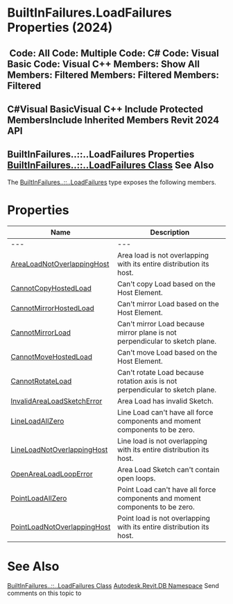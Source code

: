 # BuiltInFailures.LoadFailures Properties (2024)

﻿
 Code: All Code: Multiple Code: C# Code: Visual Basic Code: Visual C++  Members: Show All Members: Filtered Members: Filtered Members: Filtered   
---  
C#Visual BasicVisual C++
Include Protected MembersInclude Inherited Members
Revit 2024 API  
---  
BuiltInFailures..::..LoadFailures Properties  
[BuiltInFailures..::..LoadFailures Class](bc884787-ba1c-15f6-4e29-bcaad779f5c6.md "BuiltInFailures.LoadFailures Class") See Also  
---  
The [BuiltInFailures..::..LoadFailures](bc884787-ba1c-15f6-4e29-bcaad779f5c6.md "BuiltInFailures.LoadFailures Class") type exposes the following members.
# Properties
| Name | Description |
| --- | --- |
| --- | --- | --- |
| [AreaLoadNotOverlappingHost](2a8a725e-c3d3-59bb-ba64-a1661c562119.md "AreaLoadNotOverlappingHost Property") | Area load is not overlapping with its entire distribution its host. |
| [CannotCopyHostedLoad](b287e506-391b-99aa-407c-fc55af34cce5.md "CannotCopyHostedLoad Property") | Can't copy Load based on the Host Element. |
| [CannotMirrorHostedLoad](1e60026b-d16f-30ee-c860-2565c09c610d.md "CannotMirrorHostedLoad Property") | Can't mirror Load based on the Host Element. |
| [CannotMirrorLoad](346d26f3-e1d1-ddc2-d73f-e0d564839cd3.md "CannotMirrorLoad Property") | Can't mirror Load because mirror plane is not perpendicular to sketch plane. |
| [CannotMoveHostedLoad](bc641090-397b-f15e-7be4-a9372cc0df85.md "CannotMoveHostedLoad Property") | Can't move Load based on the Host Element. |
| [CannotRotateLoad](b4ec5a5e-be9b-9ca6-e469-68aa89a3396d.md "CannotRotateLoad Property") | Can't rotate Load because rotation axis is not perpendicular to sketch plane. |
| [InvalidAreaLoadSketchError](846627f8-ad1e-664c-af5b-97ff05c0b682.md "InvalidAreaLoadSketchError Property") | Area Load has invalid Sketch. |
| [LineLoadAllZero](504773c9-6c19-2d7a-6178-616f6ed8a880.md "LineLoadAllZero Property") | Line Load can't have all force components and moment components to be zero. |
| [LineLoadNotOverlappingHost](a34153fe-0b3f-c686-ddd7-2f6e7ccc1bed.md "LineLoadNotOverlappingHost Property") | Line load is not overlapping with its entire distribution its host. |
| [OpenAreaLoadLoopError](00891402-1a36-c19c-e3e1-f56867d279aa.md "OpenAreaLoadLoopError Property") | Area Load Sketch can't contain open loops. |
| [PointLoadAllZero](6f3cc923-9c05-041a-21de-88c208776255.md "PointLoadAllZero Property") | Point Load can't have all force components and moment components to be zero. |
| [PointLoadNotOverlappingHost](b7daa16c-1d23-d38c-5b85-85ed19688d16.md "PointLoadNotOverlappingHost Property") | Point load is not overlapping with its entire distribution its host. |

# See Also
[BuiltInFailures..::..LoadFailures Class](bc884787-ba1c-15f6-4e29-bcaad779f5c6.md "BuiltInFailures.LoadFailures Class")
[Autodesk.Revit.DB Namespace](87546ba7-461b-c646-cbb1-2cb8f5bff8b2.md "Autodesk.Revit.DB Namespace")
Send comments on this topic to 